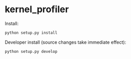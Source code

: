 # kernel_profiler

Install:

`python setup.py install`

Developer install (source changes take immediate effect):

`python setup.py develop`
